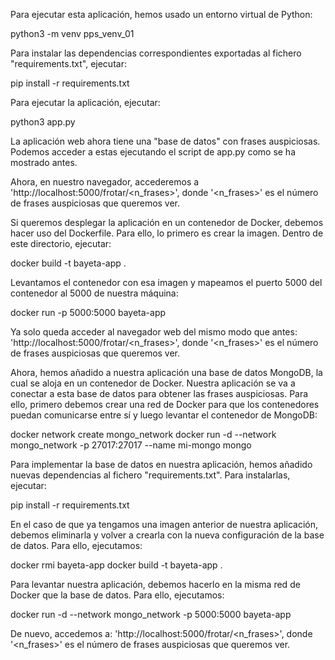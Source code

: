 Para ejecutar esta aplicación, hemos usado un entorno virtual de Python:

python3 -m venv pps_venv_01

Para instalar las dependencias correspondientes exportadas al fichero "requirements.txt", ejecutar:

pip install -r requirements.txt

Para ejecutar la aplicación, ejecutar:

python3 app.py

La aplicación web ahora tiene una "base de datos" con frases auspiciosas. Podemos acceder a estas ejecutando el script de app.py como se ha mostrado antes. 

Ahora, en nuestro navegador, accederemos a 'http://localhost:5000/frotar/<n_frases>', donde '<n_frases>' es el número de frases auspiciosas que queremos ver.

Si queremos desplegar la aplicación en un contenedor de Docker, debemos hacer uso del Dockerfile. Para ello, lo primero es crear la imagen. Dentro de este directorio, ejecutar:

docker build -t bayeta-app .

Levantamos el contenedor con esa imagen y mapeamos el puerto 5000 del contenedor al 5000 de nuestra máquina:

docker run -p 5000:5000 bayeta-app

Ya solo queda acceder al navegador web del mismo modo que antes: 'http://localhost:5000/frotar/<n_frases>', donde '<n_frases>' es el número de frases auspiciosas que queremos ver.

Ahora, hemos añadido a nuestra aplicación una base de datos MongoDB, la cual se aloja en un contenedor de Docker. Nuestra aplicación se va a conectar a esta base de datos para obtener las frases auspiciosas. Para ello, primero debemos crear una red de Docker para que los contenedores puedan comunicarse entre sí y luego levantar el contenedor de MongoDB:

docker network create mongo_network
docker run -d --network mongo_network -p 27017:27017 --name mi-mongo mongo

Para implementar la base de datos en nuestra aplicación, hemos añadido nuevas dependencias al fichero "requirements.txt". Para instalarlas, ejecutar:

pip install -r requirements.txt

En el caso de que ya tengamos una imagen anterior de nuestra aplicación, debemos eliminarla y volver a crearla con la nueva configuración de la base de datos. Para ello, ejecutamos:

docker rmi bayeta-app
docker build -t bayeta-app .

Para levantar nuestra aplicación, debemos hacerlo en la misma red de Docker que la base de datos. Para ello, ejecutamos:

docker run -d --network mongo_network -p 5000:5000 bayeta-app

De nuevo, accedemos a: 'http://localhost:5000/frotar/<n_frases>', donde '<n_frases>' es el número de frases auspiciosas que queremos ver.

